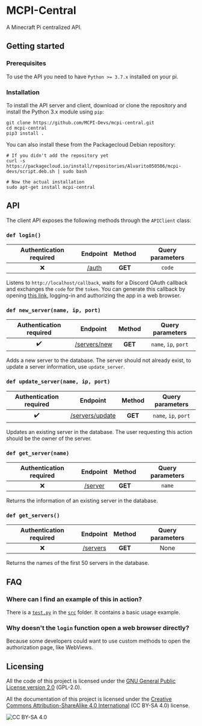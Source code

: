 # MCPI-Central
A Minecraft Pi centralized API.

## Getting started
### Prerequisites
To use the API you need to have `Python >= 3.7.x` installed on your pi.

### Installation
To install the API server and client, download or clone the repository and install the Python 3.x module using `pip`:
```shell
git clone https://github.com/MCPI-Devs/mcpi-central.git
cd mcpi-central
pip3 install .
```

You can also install these from the Packagecloud Debian repository:
```shell
# If you didn't add the repository yet
curl -s https://packagecloud.io/install/repositories/Alvarito050506/mcpi-devs/script.deb.sh | sudo bash

# Now the actual installation
sudo apt-get install mcpi-central
```

## API
The client API exposes the following methods through the `APIClient` class:

### `def login()`
| Authentication required |                      Endpoint                  | Method  | Query parameters |
| :---------------------: | :--------------------------------------------: | :-----: | :--------------: |
|           :x:           | [/auth](https://mcpi-devs.herokuapp.com/auth)  | **GET** |      `code`      |

Listens to `http://localhost/callback`, waits for a Discord OAuth callback and exchanges the `code` for the `token`. You can generate this callback by opening [this link](https://discord.com/api/oauth2/authorize?client_id=810952498168332288&redirect_uri=https%3A%2F%2Fmcpi-central.herokuapp.com%2Fcallback&response_type=code&scope=identify%20email), logging-in and authorizing the app in a web browser.

### `def new_server(name, ip, port)`
| Authentication required |                             Endpoint                         | Method  |   Query parameters   |
| :---------------------: | :----------------------------------------------------------: | :-----: | :------------------: |
|   :heavy_check_mark:    | [/servers/new](https://mcpi-devs.herokuapp.com/servers/new)  | **GET** | `name`, `ip`, `port` |

Adds a new server to the database. The server should not already exist, to update a server information, use `update_server`.

### `def update_server(name, ip, port)`
| Authentication required |                                Endpoint                            | Method  |   Query parameters   |
| :---------------------: | :----------------------------------------------------------------: | :-----: | :------------------: |
|   :heavy_check_mark:    | [/servers/update](https://mcpi-devs.herokuapp.com/servers/update)  | **GET** | `name`, `ip`, `port` |

Updates an existing server in the database. The user requesting this action should be the owner of the server.

### `def get_server(name)`
| Authentication required |                        Endpoint                    | Method  | Query parameters |
| :---------------------: | :------------------------------------------------: | :-----: | :--------------: |
|           :x:           | [/server](https://mcpi-devs.herokuapp.com/server)  | **GET** |      `name`      |

Returns the information of an existing server in the database.

### `def get_servers()`
| Authentication required |                         Endpoint                     | Method  | Query parameters |
| :---------------------: | :--------------------------------------------------: | :-----: | :--------------: |
|           :x:           | [/servers](https://mcpi-devs.herokuapp.com/servers)  | **GET** |       None       |

Returns the names of the first 50 servers in the database.

## FAQ
### Where can I find an example of this in action?
There is a [`test.py`](https://github.com/MCPI-Devs/mcpi-central/blob/master/src/test.py) in the [`src`](https://github.com/MCPI-Devs/mcpi-central/tree/master/src) folder. It contains a basic usage example.

### Why doesn't the `login` function open a web browser directly?
Because some developers could want to use custom methods to open the authorization page, like WebViews.

## Licensing
All the code of this project is licensed under the [GNU General Public License version 2.0](https://github.com/MCPI-Devs/proxy/blob/master/LICENSE) (GPL-2.0).

All the documentation of this project is licensed under the [Creative Commons Attribution-ShareAlike 4.0 International](https://creativecommons.org/licenses/by-sa/4.0/) (CC BY-SA 4.0) license.

![CC BY-SA 4.0](https://i.creativecommons.org/l/by-sa/4.0/88x31.png)
